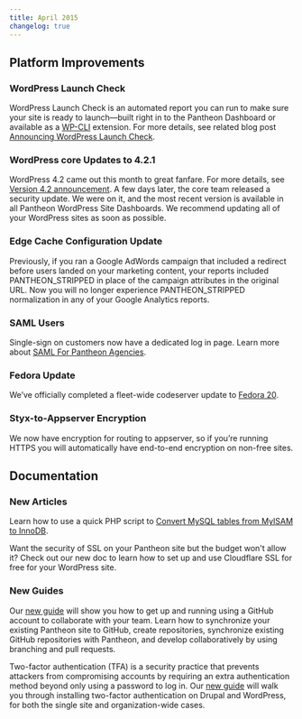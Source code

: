 ```yaml
---
title: April 2015
changelog: true
---
```


## Platform Improvements


### WordPress Launch Check
WordPress Launch Check is an automated report you can run to make sure your site is ready to launch—built right in to the Pantheon Dashboard or available as a [WP-CLI](https://github.com/pantheon-systems/wp_launch_check) extension. For more details, see related blog post [Announcing WordPress Launch Check](https://pantheon.io/blog/announcing-wordpress-launch-check).

### WordPress core Updates to 4.2.1
WordPress 4.2 came out this month to great fanfare. For more details, see [Version 4.2 announcement](https://codex.wordpress.org/Version_4.2). A few days later, the core team released a security update. We were on it, and the most recent version is available in all Pantheon WordPress Site Dashboards. We recommend updating all of your WordPress sites as soon as possible.

### Edge Cache Configuration Update
Previously, if you ran a Google AdWords campaign that included a redirect before users landed on your marketing content, your reports included PANTHEON_STRIPPED
in place of the campaign attributes in the original URL.  Now you will no longer experience PANTHEON_STRIPPED normalization in any of your Google Analytics reports.

### SAML Users
Single-sign on customers now have a dedicated log in page. Learn more about [SAML For Pantheon Agencies](/guides/sso).

### Fedora Update
We’ve officially completed a fleet-wide codeserver update to [Fedora 20](https://docs.fedoraproject.org/en-US/fedora/latest/release-notes/).

### Styx-to-Appserver Encryption
We now have encryption for routing to appserver, so if you’re running HTTPS you will automatically have end-to-end encryption on non-free sites.



## Documentation
### New Articles
Learn how to use a quick PHP script to [Convert MySQL tables from MyISAM to InnoDB](/guides/mariadb-mysql/myisam-to-innodb).

Want the security of SSL on your Pantheon site but the budget won't allow it? Check out our new doc to learn how to set up and use Cloudflare SSL for free for your WordPress site.

### New Guides
Our [new guide](/guides/git/collaborative-development) will show you how to get up and running using a GitHub account to collaborate with your team. Learn how to synchronize your existing Pantheon site to GitHub, create repositories, synchronize existing GitHub repositories with Pantheon, and develop collaboratively by using branching and pull requests.

Two-factor authentication (TFA) is a security practice that prevents attackers from compromising accounts by requiring an extra authentication method beyond only using a password to log in.  Our [new guide](/guides/secure-development/two-factor-authentication) will walk you through installing two-factor authentication on Drupal and WordPress, for both the single site and organization-wide cases.
